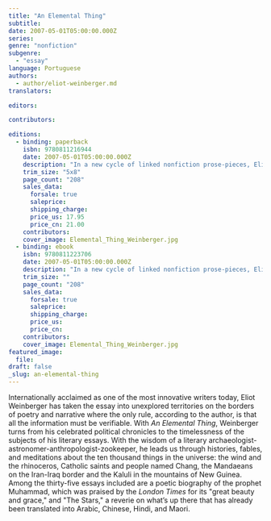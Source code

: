 ```yaml
---
title: "An Elemental Thing"
subtitle:
date: 2007-05-01T05:00:00.000Z
series:
genre: "nonfiction"
subgenre:
  - "essay"
language: Portuguese
authors:
  - author/eliot-weinberger.md
translators:

editors:

contributors:

editions:
  - binding: paperback
    isbn: 9780811216944
    date: 2007-05-01T05:00:00.000Z
    description: "In a new cycle of linked nonfiction prose-pieces, Eliot Weinberger creates another _vortex for the entire universe._ (Boston Review) "
    trim_size: "5x8"
    page_count: "208"
    sales_data:
      forsale: true
      saleprice:
      shipping_charge:
      price_us: 17.95
      price_cn: 21.00
    contributors:
    cover_image: Elemental_Thing_Weinberger.jpg
  - binding: ebook
    isbn: 9780811223706
    date: 2007-05-01T05:00:00.000Z
    description: "In a new cycle of linked nonfiction prose-pieces, Eliot Weinberger creates another _vortex for the entire universe._ (Boston Review) "
    trim_size: ""
    page_count: "208"
    sales_data:
      forsale: true
      saleprice:
      shipping_charge:
      price_us:
      price_cn:
    contributors:
    cover_image: Elemental_Thing_Weinberger.jpg
featured_image:
  file:
draft: false
_slug: an-elemental-thing
---
```


Internationally acclaimed as one of the most innovative writers today, Eliot Weinberger has taken the essay into unexplored territories on the borders of poetry and narrative where the only rule, according to the author, is that all the information must be verifiable. With _An Elemental Thing_, Weinberger turns from his celebrated political chronicles to the timelessness of the subjects of his literary essays. With the wisdom of a literary archaeologist-astronomer-anthropologist-zookeeper, he leads us through histories, fables, and meditations about the ten thousand things in the universe: the wind and the rhinoceros, Catholic saints and people named Chang, the Mandaeans on the Iran-Iraq border and the Kaluli in the mountains of New Guinea. Among the thirty-five essays included are a poetic biography of the prophet Muhammad, which was praised by the _London Times_ for its "great beauty and grace," and "The Stars," a reverie on what’s up there that has already been translated into Arabic, Chinese, Hindi, and Maori.

